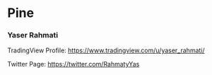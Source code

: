 # Pine
### Yaser Rahmati

TradingView Profile: https://www.tradingview.com/u/yaser_rahmati/

Twitter Page: https://twitter.com/RahmatyYas
